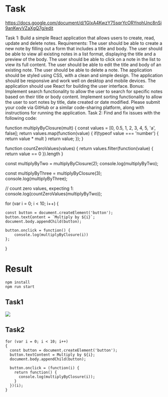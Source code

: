 # Task
https://docs.google.com/document/d/1GIxA4KwzY75sqrYcORYnohUnc8nSi9anKwyVZaXgQ7g/edit

Task 1: Build a simple React application that allows users to create, read, update and delete notes.
Requirements:
The user should be able to create a new note by filling out a form that includes a title and body.
The user should be able to view all existing notes in a list format, displaying the title and a preview of the body.
The user should be able to click on a note in the list to view its full content.
The user should be able to edit the title and body of an existing note.
The user should be able to delete a note.
The application should be styled using CSS, with a clean and simple design.
The application should be responsive and work well on desktop and mobile devices.
The application should use React for building the user interface.
Bonus:
Implement search functionality to allow the user to search for specific notes based on their title or body content.
Implement sorting functionality to allow the user to sort notes by title, date created or date modified.
Please submit your code via GitHub or a similar code-sharing platform, along with instructions for running the application.
Task 2: Find and fix issues with the following code:

function multiplyByClosure(mult) {
  const values = [0, 0.5, 1, 2, 3, 4, 5, 'a', false];
  return values.map(function(value) { 
	if(typeof value === 'number') {
		return value * mult
	}
	return value;
  });
}

function countZeroValues(values) {
	return values.filter(function(value) {
		return value == 0
	}).length
}

const multiplyByTwo = multiplyByClosure(2);
console.log(multiplyByTwo);

const multiplyByThree = multiplyByClosure(3);
console.log(multiplyByThree);

// count zero values, expecting 1:
console.log(countZeroValues(multiplyByTwo));

for (var i = 0; i < 10; i++) {
	
	const button = document.createElement('button');
	button.textContent = `Multiply by ${i}`;
	document.body.appendChild(button);

    button.onclick = function() {
        console.log(multiplyByClosure(i))
    };
}


# Result
```
npm install
npm run start
```

## Task1
![](https://raw.githubusercontent.com/ithunter101/YPM-React-Test/main/Screenshot.png)

## Task2
```
for (var i = 0; i < 10; i++)
{
  const button = document.createElement('button');
  button.textContent = Multiply by ${i};
  document.body.appendChild(button);
  
  button.onclick = (function(i) {
    return function() {
      console.log(multiplyByClosure(i));
    }
  })(i);
}
```